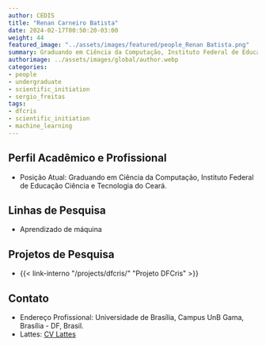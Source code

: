 ```yaml
---
author: CEDIS
title: "Renan Carneiro Batista"
date: 2024-02-17T00:50:20-03:00
weight: 44
featured_image: "../assets/images/featured/people_Renan Batista.png"
summary: Graduando em Ciência da Computação, Instituto Federal de Educação Ciência e Tecnologia do Ceará
authorimage: ../assets/images/global/author.webp
categories: 
- people
- undergraduate
- scientific_initiation
- sergio_freitas
tags: 
- dfcris
- scientific_initiation
- machine_learning
---
```

## Perfil Acadêmico e Profissional
- Posição Atual: Graduando em Ciência da Computação, Instituto Federal de Educação Ciência e Tecnologia do Ceará.

## Linhas de Pesquisa
- Aprendizado de máquina

## Projetos de Pesquisa
- {{< link-interno "/projects/dfcris/" "Projeto DFCris" >}}

## Contato
- Endereço Profissional: Universidade de Brasília, Campus UnB Gama, Brasília - DF, Brasil.
- Lattes: [CV Lattes](http://lattes.cnpq.br/0834465625018073)